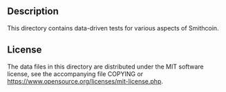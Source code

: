 Description
------------

This directory contains data-driven tests for various aspects of Smithcoin.

License
--------

The data files in this directory are distributed under the MIT software
license, see the accompanying file COPYING or
https://www.opensource.org/licenses/mit-license.php.

